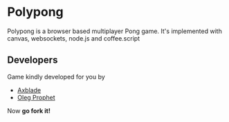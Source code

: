 # Polypong
Polypong is a browser based multiplayer Pong game.
It's implemented with canvas, websockets, node.js and coffee.script

## Developers
Game kindly developed for you by
- [Axblade](https://github.com/Axblade)
- [Oleg Prophet](https://github.com/Oregu)

Now **go fork it!**